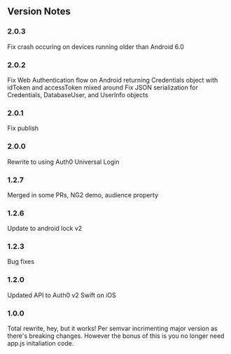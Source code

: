 
## Version Notes
### 2.0.3

Fix crash occuring on devices running older than Android 6.0

### 2.0.2

Fix Web Authentication flow on Android returning Credentials object with idToken and accessToken mixed around
Fix JSON serialization for Credentials, DatabaseUser, and UserInfo objects 

### 2.0.1

Fix publish

### 2.0.0

Rewrite to using Auth0 Universal Login

### 1.2.7

Merged in some PRs, NG2 demo, audience property

### 1.2.6

Update to android lock v2

### 1.2.3

Bug fixes

### 1.2.0

Updated API to Auth0 v2 Swift on iOS

### 1.0.0

Total rewrite, hey, but it works!  Per semvar incrimenting major version as there's breaking changes.  However the bonus of this is you no longer need app.js initaliation code.